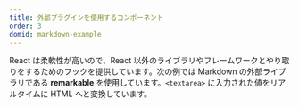 ```yaml
---
title: 外部プラグインを使用するコンポーネント
order: 3
domid: markdown-example
---
```


React は柔軟性が高いので、React 以外のライブラリやフレームワークとやり取りをするためのフックを提供しています。次の例では Markdown の外部ライブラリである **remarkable** を使用しています。`<textarea>` に入力された値をリアルタイムに HTML へと変換しています。
